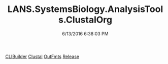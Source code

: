 ﻿---
title: LANS.SystemsBiology.AnalysisTools.ClustalOrg
date: 6/13/2016 6:38:03 PM
---

[CLIBuilder](T-LANS.SystemsBiology.AnalysisTools.ClustalOrg.CLIBuilder.html)
[Clustal](T-LANS.SystemsBiology.AnalysisTools.ClustalOrg.Clustal.html)
[OutFmts](T-LANS.SystemsBiology.AnalysisTools.ClustalOrg.OutFmts.html)
[Release](T-LANS.SystemsBiology.AnalysisTools.ClustalOrg.Release.html)
